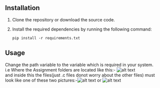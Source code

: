 ## Installation

1. Clone the repository or download the source code.
2. Install the required dependencies by running the following command:

   ```shell
   pip install -r requirements.txt

## Usage
Change the path variable to the variable which is required in your system. i.e Where the Assignment folders are located like this:- 
![alt text](image.png) <br/>
and inside this the files(just .c files donot worry about the other files) must look like one of these two pictures:-![alt text](image-1.png) or ![alt text](image-2.png)